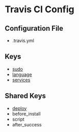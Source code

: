 Travis CI Config
================

Configuration File
------------------
- .travis.yml

Keys
----
- [sudo](https://config.travis-ci.com/ref/sudo)
- [language](https://config.travis-ci.com/ref/language)
- [services](https://config.travis-ci.com/ref/job/services)

Shared Keys
-----------
- [deploy](https://config.travis-ci.com/ref/job/deploy)
- before_install
- script
- after_success